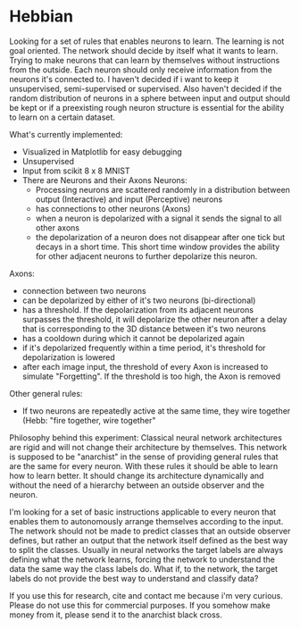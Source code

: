 # Hebbian
Looking for a set of rules that enables neurons to learn. The learning is not goal oriented. The network should decide by itself what it wants to learn.
Trying to make neurons that can learn by themselves without instructions from the outside. Each neuron should only receive information from the neurons it's connected to.
I haven't decided if i want to keep it unsupervised, semi-supervised or supervised.
Also haven't decided if the random distribution of neurons in a sphere between input and output should be kept or if a preexisting rough neuron structure is essential for the ability to learn on a certain dataset.

What's currently implemented:
- Visualized in Matplotlib for easy debugging
- Unsupervised
- Input from scikit 8 x 8 MNIST
- There are Neurons and their Axons
Neurons:
  - Processing neurons are scattered randomly in a distribution between output (Interactive) and input (Perceptive) neurons
  - has connections to other neurons (Axons)
  - when a neuron is depolarized with a signal it sends the signal to all other axons
  - the depolarization of a neuron does not disappear after one tick but decays in a short time. 
    This short time window provides the ability for other adjacent neurons to further depolarize this neuron.
  
Axons:
  - connection between two neurons
  - can be depolarized by either of it's two neurons (bi-directional)
  - has a threshold. If the depolarization from its adjacent neurons surpasses the threshold, it will depolarize the other neuron after a delay that 
    is corresponding to the 3D distance between it's two neurons
  - has a cooldown during which it cannot be depolarized again
  - if it's depolarized frequently within a time period, it's threshold for depolarization is lowered
  - after each image input, the threshold of every Axon is increased to simulate "Forgetting".
    If the threshold is too high, the Axon is removed

Other general rules:
- If two neurons are repeatedly active at the same time, they wire together (Hebb: "fire together, wire together"




Philosophy behind this experiment:
Classical neural network architectures are rigid and will not change their architecture by themselves.
This network is supposed to be "anarchist" in the sense of providing general rules that are the same for every neuron. 
With these rules it should be able to learn how to learn better. 
It should change its architecture dynamically and without the need of a hierarchy between an outside observer and the neuron.

I'm looking for a set of basic instructions applicable to every neuron that enables them to autonomously arrange themselves according to the input.
The network should not be made to predict classes that an outside observer defines, but rather an output that the network itself defined as the best way to split the classes.
Usually in neural networks the target labels are always defining what the network learns, forcing the network to understand the data the same way the class labels do.
What if, to the network, the target labels do not provide the best way to understand and classify data?


If you use this for research, cite and contact me because i'm very curious. 
Please do not use this for commercial purposes. If you somehow make money from it, please send it to the anarchist black cross.
